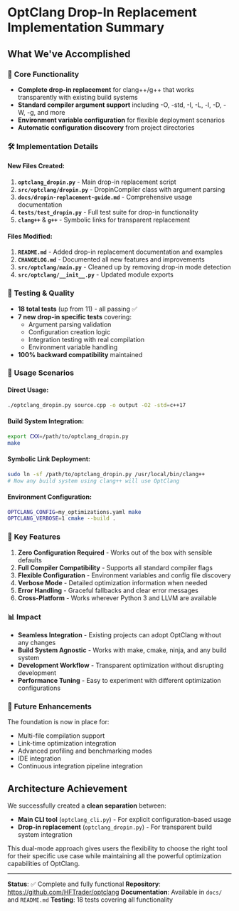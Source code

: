 # OptClang Drop-In Replacement Implementation Summary

## What We've Accomplished

### 🎯 **Core Functionality**
- **Complete drop-in replacement** for clang++/g++ that works transparently with existing build systems
- **Standard compiler argument support** including -O, -std, -I, -L, -l, -D, -W, -g, and more
- **Environment variable configuration** for flexible deployment scenarios
- **Automatic configuration discovery** from project directories

### 🛠 **Implementation Details**

#### New Files Created:
1. **`optclang_dropin.py`** - Main drop-in replacement script
2. **`src/optclang/dropin.py`** - DropinCompiler class with argument parsing
3. **`docs/dropin-replacement-guide.md`** - Comprehensive usage documentation
4. **`tests/test_dropin.py`** - Full test suite for drop-in functionality
5. **`clang++`** & **`g++`** - Symbolic links for transparent replacement

#### Files Modified:
1. **`README.md`** - Added drop-in replacement documentation and examples
2. **`CHANGELOG.md`** - Documented all new features and improvements
3. **`src/optclang/main.py`** - Cleaned up by removing drop-in mode detection
4. **`src/optclang/__init__.py`** - Updated module exports

### 🧪 **Testing & Quality**
- **18 total tests** (up from 11) - all passing ✅
- **7 new drop-in specific tests** covering:
  - Argument parsing validation
  - Configuration creation logic
  - Integration testing with real compilation
  - Environment variable handling
- **100% backward compatibility** maintained

### 🔧 **Usage Scenarios**

#### Direct Usage:
```bash
./optclang_dropin.py source.cpp -o output -O2 -std=c++17
```

#### Build System Integration:
```bash
export CXX=/path/to/optclang_dropin.py
make
```

#### Symbolic Link Deployment:
```bash
sudo ln -sf /path/to/optclang_dropin.py /usr/local/bin/clang++
# Now any build system using clang++ will use OptClang
```

#### Environment Configuration:
```bash
OPTCLANG_CONFIG=my_optimizations.yaml make
OPTCLANG_VERBOSE=1 cmake --build .
```

### 🌟 **Key Features**

1. **Zero Configuration Required** - Works out of the box with sensible defaults
2. **Full Compiler Compatibility** - Supports all standard compiler flags
3. **Flexible Configuration** - Environment variables and config file discovery
4. **Verbose Mode** - Detailed optimization information when needed
5. **Error Handling** - Graceful fallbacks and clear error messages
6. **Cross-Platform** - Works wherever Python 3 and LLVM are available

### 📊 **Impact**

- **Seamless Integration** - Existing projects can adopt OptClang without any changes
- **Build System Agnostic** - Works with make, cmake, ninja, and any build system
- **Development Workflow** - Transparent optimization without disrupting development
- **Performance Tuning** - Easy to experiment with different optimization configurations

### 🚀 **Future Enhancements**

The foundation is now in place for:
- Multi-file compilation support
- Link-time optimization integration
- Advanced profiling and benchmarking modes
- IDE integration
- Continuous integration pipeline integration

## Architecture Achievement

We successfully created a **clean separation** between:
- **Main CLI tool** (`optclang_cli.py`) - For explicit configuration-based usage
- **Drop-in replacement** (`optclang_dropin.py`) - For transparent build system integration

This dual-mode approach gives users the flexibility to choose the right tool for their specific use case while maintaining all the powerful optimization capabilities of OptClang.

---

**Status**: ✅ Complete and fully functional
**Repository**: https://github.com/HFTrader/optclang
**Documentation**: Available in `docs/` and `README.md`
**Testing**: 18 tests covering all functionality
